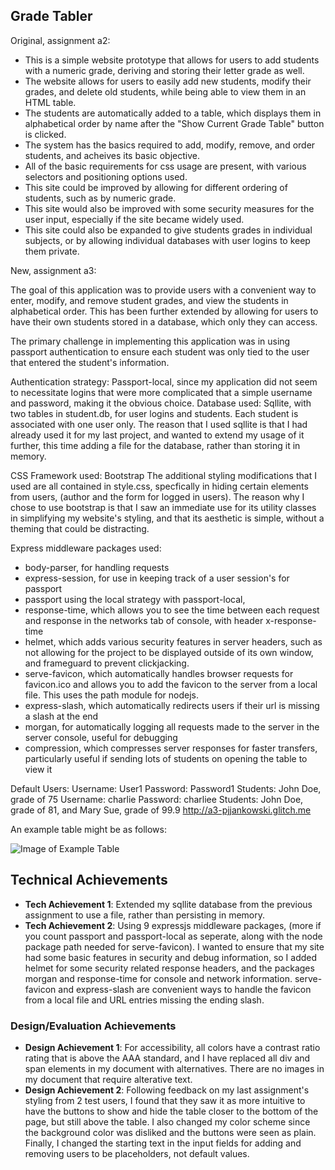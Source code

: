 ## Grade Tabler

Original, assignment a2:
- This is a simple website prototype that allows for users to add students with a numeric grade, deriving and storing their letter grade as well.
- The website allows for users to easily add new students, modify their grades, and delete old students, while being able to view them in an HTML table.
- The students are automatically added to a table, which displays them in alphabetical order by name after the "Show Current Grade Table" button is clicked.
- The system has the basics required to add, modify, remove, and order students, and acheives its basic objective.
- All of the basic requirements for css usage are present, with various selectors and positioning options used.
- This site could be improved by allowing for different ordering of students, such as by numeric grade.
- This site would also be improved with some security measures for the user input, especially if the site became widely used.
- This site could also be expanded to give students grades in individual subjects, or by allowing individual databases with user logins to keep them private.

New, assignment a3:

The goal of this application was to provide users with a convenient way to enter, modify, and remove student grades, and view the students in alphabetical order.
This has been further extended by allowing for users to have their own students stored in a database, which only they can access.

The primary challenge in implementing this application was in using passport authentication to ensure each student was only tied to the user that entered the student's information.

Authentication strategy: Passport-local, since my application did not seem to necessitate logins that were more complicated that a simple username and password, making it the obvious choice.
Database used: Sqllite, with two tables in student.db, for user logins and students. Each student is associated with one user only.
The reason that I used sqllite is that I had already used it for my last project, and wanted to extend my usage of it further, this time adding a file for the database, rather than storing it in memory.

CSS Framework used: Bootstrap
The additional styling modifications that I used are all contained in style.css, specfically in hiding certain elements from users, (author and the form for logged in users).
The reason why I chose to use bootstrap is that I saw an immediate use for its utility classes in simplifying my website's styling, and that its aesthetic is simple, without a theming that could be distracting. 


Express middleware packages used:
- body-parser, for handling requests
- express-session, for use in keeping track of a user session's for passport
- passport using the local strategy with passport-local,
- response-time, which allows you to see the time between each request and response in the networks tab of console, with header x-response-time
- helmet, which adds various security features in server headers, such as not allowing for the project to be displayed outside of its own window, and frameguard to prevent clickjacking.
- serve-favicon, which automatically handles browser requests for favicon.ico and allows you to add the favicon to the server from a local file. This uses the path module for nodejs. 
- express-slash, which automatically redirects users if their url is missing a slash at the end
- morgan, for automatically logging all requests made to the server in the server console, useful for debugging
- compression, which compresses server responses for faster transfers, particularly useful if sending lots of students on opening the table to view it


Default Users:
     Username: User1
     Password: Password1
     Students: John Doe, grade of 75
     Username: charlie
     Password: charliee
     Students: John Doe, grade of 81, and Mary Sue, grade of 99.9
http://a3-pjjankowski.glitch.me

An example table might be as follows:

![Image of Example Table](https://cdn.glitch.com/5cd46ecf-8f21-44d2-941d-1799ff06883e%2FGradeTable.PNG?v=1568587030243)


## Technical Achievements
- **Tech Achievement 1**: Extended my sqllite database from the previous assignment to use a file, rather than persisting in memory.
- **Tech Achievement 2**: Using 9 expressjs middleware packages, (more if you count passport and passport-local as seperate, along with the node package path needed for serve-favicon). 
I wanted to ensure that my site had some basic features in security and debug information, so I added helmet for some security related response headers, and the packages morgan and response-time for console and network information. serve-favicon and express-slash are convenient ways to handle the favicon from a local file and URL entries missing the ending slash.

### Design/Evaluation Achievements
- **Design Achievement 1**: For accessibility, all colors have a contrast ratio rating that is above the AAA standard, 
and I have replaced all div and span elements in my document with alternatives. There are no images in my document that require alterative text.
- **Design Achievement 2**: Following feedback on my last assignment's styling from 2 test users, I found that they saw it as more intuitive to have the buttons to show and hide the table closer to the bottom of the page, but still above the table. I also changed my color scheme since the background color was disliked and the buttons were seen as plain. Finally, I changed the starting text in the input fields for adding and removing users to be placeholders, not default values.
